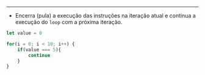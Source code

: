 ___
- Encerra (pula) a execução das instruções na iteração atual e continua a execução do `loop` com a próxima iteração.
```js
let value = 0

for(i = 0; i < 10; i++) {
	if(value === 5){
		continue
	}
}
```